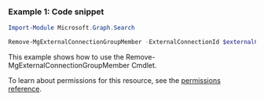 ### Example 1: Code snippet

```powershellImport-Module Microsoft.Graph.Search

Remove-MgExternalConnectionGroupMember -ExternalConnectionId $externalConnectionId -ExternalGroupId $externalGroupId -IdentityId $identityId
```
This example shows how to use the Remove-MgExternalConnectionGroupMember Cmdlet.
To learn about permissions for this resource, see the [permissions reference](/graph/permissions-reference).

